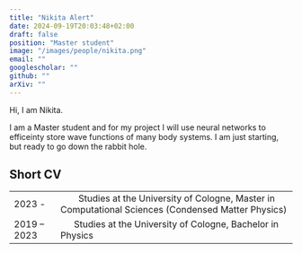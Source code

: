 ```yaml
---
title: "Nikita Alert"
date: 2024-09-19T20:03:48+02:00
draft: false
position: "Master student"
image: "/images/people/nikita.png"
email: ""
googlescholar: ""
github: ""
arXiv: ""
---
```


Hi, I am Nikita.

I am a Master student and for my project I will use neural networks to efficeinty store wave functions of many body systems. I am just starting, but ready to go down the rabbit hole.


## Short CV
|          |                                                                           |
|:----------|:---------------------------------------------------------------------------|
|2023 - |    Studies at the University of Cologne, Master in Computational Sciences (Condensed Matter Physics) |
|2019 – 2023 |    Studies at the University of Cologne, Bachelor in Physics |
